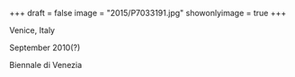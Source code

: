 +++
draft = false
image = "2015/P7033191.jpg"
showonlyimage = true
+++

Venice, Italy

September 2010(?)
<!--more-->

Biennale di Venezia
